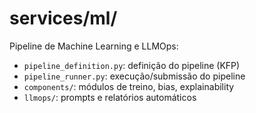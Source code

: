 # services/ml/

Pipeline de Machine Learning e LLMOps:

- `pipeline_definition.py`: definição do pipeline (KFP)
- `pipeline_runner.py`: execução/submissão do pipeline
- `components/`: módulos de treino, bias, explainability
- `llmops/`: prompts e relatórios automáticos
